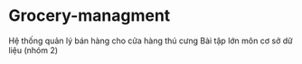 # Grocery-managment
Hệ thống quản lý bán hàng cho cửa hàng thú cưng
Bài tập lớn môn cơ sở dữ liệu (nhóm 2)
